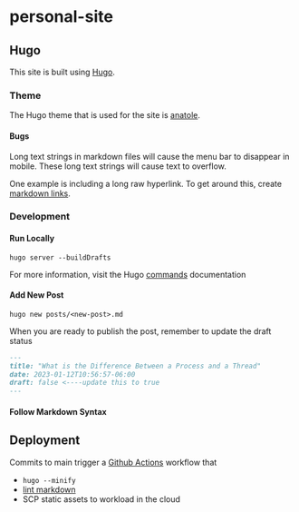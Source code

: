 # personal-site

## Hugo

This site is built using [Hugo].

### Theme

The Hugo theme that is used for the site is [anatole].

#### Bugs

Long text strings in markdown files will cause the menu bar to disappear in mobile. These long text strings will cause text to overflow.

One example is including a long raw hyperlink. To get around this, create [markdown links](https://www.codecademy.com/resources/docs/markdown/links).

### Development

#### Run Locally

`hugo server --buildDrafts`

For more information, visit the Hugo [commands] documentation

#### Add New Post

`hugo new posts/<new-post>.md`

When you are ready to publish the post, remember to update the draft status

```md
---
title: "What is the Difference Between a Process and a Thread"
date: 2023-01-12T10:56:57-06:00
draft: false <----update this to true
---
```

#### Follow Markdown Syntax

## Deployment

Commits to main trigger a [Github Actions] workflow that

* `hugo --minify`
* [lint markdown]
* SCP static assets to workload in the cloud

[hugo]: https://gohugo.io/
[anatole]: https://github.com/lxndrblz/anatole/wiki/1%EF%B8%8F%E2%83%A3-Essential-Steps
[github actions]: https://docs.github.com/en/actions
[commands]: https://gohugo.io/commands/hugo/
[lint markdown]: https://github.com/DavidAnson/markdownlint/
